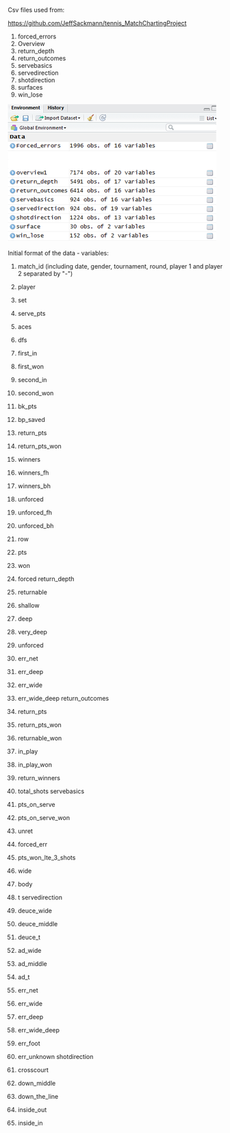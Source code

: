 




Csv files used from:

https://github.com/JeffSackmann/tennis_MatchChartingProject

1. forced_errors
2. Overview
3. return_depth
4. return_outcomes
5. servebasics
6. servedirection
7. shotdirection
8. surfaces
9. win_lose

![Fig.1](https://github.com/silvelie/Data-Science/blob/master/raw%20data%20files.png)


Initial format of the data - variables:

1. match_id (including date, gender, tournament, round, player 1 and player 2 separated by "-")
2. player
3. set
4. serve_pts
5. aces
6. dfs
7. first_in
8. first_won
9. second_in
10. second_won
11. bk_pts
12. bp_saved
13. return_pts
14. return_pts_won
15. winners
16. winners_fh
17. winners_bh
18. unforced
19. unforced_fh
20. unforced_bh

21. row
22. pts
23. won
24. forced
return_depth
25. returnable
26. shallow
27. deep
28. very_deep
29. unforced
30. err_net
31. err_deep
32. err_wide
33. err_wide_deep
return_outcomes
34. return_pts
35. return_pts_won
36. returnable_won
37. in_play
38. in_play_won
39. return_winners
40. total_shots
servebasics
41. pts_on_serve
42. pts_on_serve_won
43. unret
44. forced_err
45. pts_won_lte_3_shots
46. wide
47. body
48. t
servedirection
49. deuce_wide
50. deuce_middle
51. deuce_t
52. ad_wide
53. ad_middle
54. ad_t
55. err_net
56. err_wide
57. err_deep
58. err_wide_deep
59. err_foot
60. err_unknown
shotdirection
61. crosscourt
62. down_middle
63. down_the_line
64. inside_out
65. inside_in

